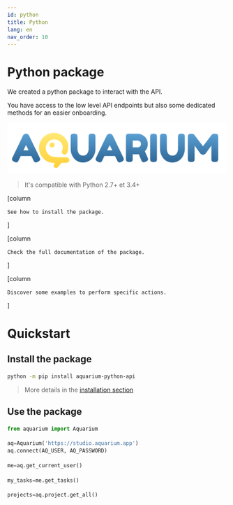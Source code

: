 ```yaml
---
id: python
title: Python
lang: en
nav_order: 10
---
```


# Python package

We created a python package to interact with the API.

You have access to the low level API endpoints but also some dedicated methods for an easier onboarding.

![Aquarium Python API](../../../_medias/logo_python.png)

> It's compatible with Python 2.7+ et 3.4+

[column
```card [<span class="aq-icon">deployed_code_update</span> Installation](./installation.md)
See how to install the package.
```
]

[column
```card [<span class="aq-icon">quick_reference</span> Reference API](https://docs.python.aquarium.app/reference/aquarium.html)
Check the full documentation of the package.
```
]

[column
```card [<span class="aq-icon">book_5</span> Examples](../../../examples/index.md)
Discover some examples to perform specific actions.
```
]


# Quickstart

## Install the package

```bash
python -m pip install aquarium-python-api
```

> More details in the [installation section](./installation.md)

## Use the package

```python
from aquarium import Aquarium

aq=Aquarium('https://studio.aquarium.app')
aq.connect(AQ_USER, AQ_PASSWORD)

me=aq.get_current_user()

my_tasks=me.get_tasks()

projects=aq.project.get_all()
```